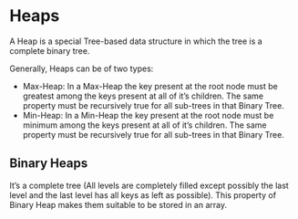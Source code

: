 # Heaps

A Heap is a special Tree-based data structure in which the tree is a complete binary tree.

Generally, Heaps can be of two types:

- Max-Heap: In a Max-Heap the key present at the root node must be greatest among the keys present at all of it’s children. The same property must be recursively true for all sub-trees in that Binary Tree.
- Min-Heap: In a Min-Heap the key present at the root node must be minimum among the keys present at all of it’s children. The same property must be recursively true for all sub-trees in that Binary Tree.

## Binary Heaps

It’s a complete tree (All levels are completely filled except possibly the last level and the last level has all keys as left as possible). This property of Binary Heap makes them suitable to be stored in an array.
